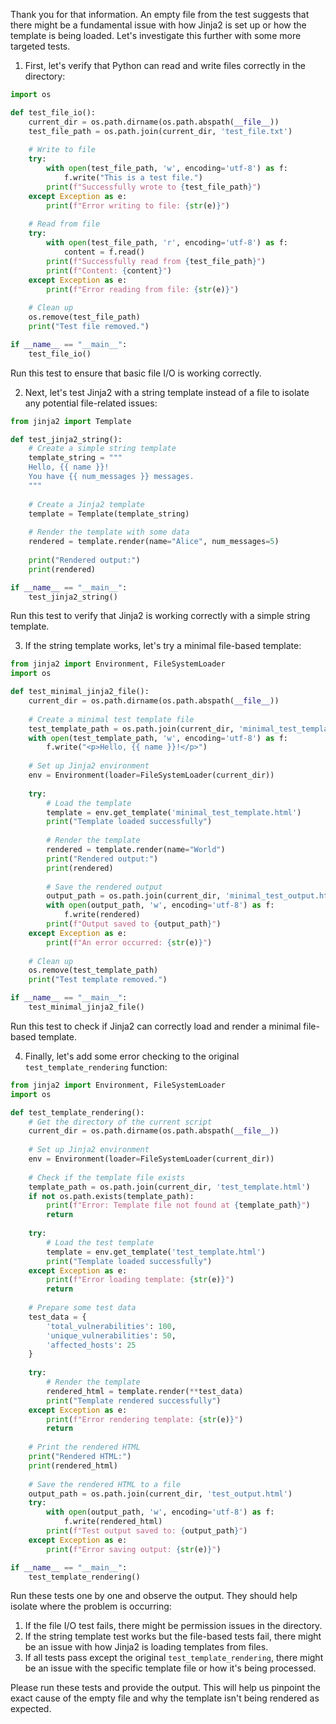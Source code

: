 Thank you for that information. An empty file from the test suggests that there might be a fundamental issue with how Jinja2 is set up or how the template is being loaded. Let's investigate this further with some more targeted tests.

1. First, let's verify that Python can read and write files correctly in the directory:

```python
import os

def test_file_io():
    current_dir = os.path.dirname(os.path.abspath(__file__))
    test_file_path = os.path.join(current_dir, 'test_file.txt')
    
    # Write to file
    try:
        with open(test_file_path, 'w', encoding='utf-8') as f:
            f.write("This is a test file.")
        print(f"Successfully wrote to {test_file_path}")
    except Exception as e:
        print(f"Error writing to file: {str(e)}")
    
    # Read from file
    try:
        with open(test_file_path, 'r', encoding='utf-8') as f:
            content = f.read()
        print(f"Successfully read from {test_file_path}")
        print(f"Content: {content}")
    except Exception as e:
        print(f"Error reading from file: {str(e)}")
    
    # Clean up
    os.remove(test_file_path)
    print("Test file removed.")

if __name__ == "__main__":
    test_file_io()

```

Run this test to ensure that basic file I/O is working correctly.

2. Next, let's test Jinja2 with a string template instead of a file to isolate any potential file-related issues:

```python
from jinja2 import Template

def test_jinja2_string():
    # Create a simple string template
    template_string = """
    Hello, {{ name }}!
    You have {{ num_messages }} messages.
    """
    
    # Create a Jinja2 template
    template = Template(template_string)
    
    # Render the template with some data
    rendered = template.render(name="Alice", num_messages=5)
    
    print("Rendered output:")
    print(rendered)

if __name__ == "__main__":
    test_jinja2_string()

```

Run this test to verify that Jinja2 is working correctly with a simple string template.

3. If the string template works, let's try a minimal file-based template:

```python
from jinja2 import Environment, FileSystemLoader
import os

def test_minimal_jinja2_file():
    current_dir = os.path.dirname(os.path.abspath(__file__))
    
    # Create a minimal test template file
    test_template_path = os.path.join(current_dir, 'minimal_test_template.html')
    with open(test_template_path, 'w', encoding='utf-8') as f:
        f.write("<p>Hello, {{ name }}!</p>")
    
    # Set up Jinja2 environment
    env = Environment(loader=FileSystemLoader(current_dir))
    
    try:
        # Load the template
        template = env.get_template('minimal_test_template.html')
        print("Template loaded successfully")
        
        # Render the template
        rendered = template.render(name="World")
        print("Rendered output:")
        print(rendered)
        
        # Save the rendered output
        output_path = os.path.join(current_dir, 'minimal_test_output.html')
        with open(output_path, 'w', encoding='utf-8') as f:
            f.write(rendered)
        print(f"Output saved to {output_path}")
    except Exception as e:
        print(f"An error occurred: {str(e)}")
    
    # Clean up
    os.remove(test_template_path)
    print("Test template removed.")

if __name__ == "__main__":
    test_minimal_jinja2_file()

```

Run this test to check if Jinja2 can correctly load and render a minimal file-based template.

4. Finally, let's add some error checking to the original `test_template_rendering` function:

```python
from jinja2 import Environment, FileSystemLoader
import os

def test_template_rendering():
    # Get the directory of the current script
    current_dir = os.path.dirname(os.path.abspath(__file__))
    
    # Set up Jinja2 environment
    env = Environment(loader=FileSystemLoader(current_dir))
    
    # Check if the template file exists
    template_path = os.path.join(current_dir, 'test_template.html')
    if not os.path.exists(template_path):
        print(f"Error: Template file not found at {template_path}")
        return
    
    try:
        # Load the test template
        template = env.get_template('test_template.html')
        print("Template loaded successfully")
    except Exception as e:
        print(f"Error loading template: {str(e)}")
        return
    
    # Prepare some test data
    test_data = {
        'total_vulnerabilities': 100,
        'unique_vulnerabilities': 50,
        'affected_hosts': 25
    }
    
    try:
        # Render the template
        rendered_html = template.render(**test_data)
        print("Template rendered successfully")
    except Exception as e:
        print(f"Error rendering template: {str(e)}")
        return
    
    # Print the rendered HTML
    print("Rendered HTML:")
    print(rendered_html)
    
    # Save the rendered HTML to a file
    output_path = os.path.join(current_dir, 'test_output.html')
    try:
        with open(output_path, 'w', encoding='utf-8') as f:
            f.write(rendered_html)
        print(f"Test output saved to: {output_path}")
    except Exception as e:
        print(f"Error saving output: {str(e)}")

if __name__ == "__main__":
    test_template_rendering()

```

Run these tests one by one and observe the output. They should help isolate where the problem is occurring:

1. If the file I/O test fails, there might be permission issues in the directory.
2. If the string template test works but the file-based tests fail, there might be an issue with how Jinja2 is loading templates from files.
3. If all tests pass except the original `test_template_rendering`, there might be an issue with the specific template file or how it's being processed.

Please run these tests and provide the output. This will help us pinpoint the exact cause of the empty file and why the template isn't being rendered as expected.
